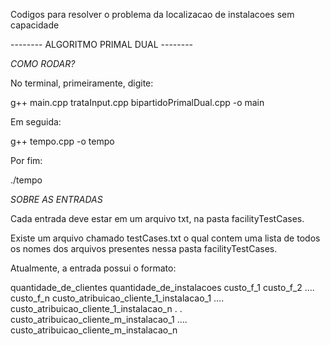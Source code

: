Codigos para resolver o problema da localizacao de instalacoes sem capacidade


-------- ALGORITMO PRIMAL DUAL --------


*COMO RODAR?*


No terminal, primeiramente, digite:

g++ main.cpp trataInput.cpp bipartidoPrimalDual.cpp -o main


Em seguida:

g++ tempo.cpp -o tempo


Por fim:

./tempo



*SOBRE AS ENTRADAS*


Cada entrada deve estar em um arquivo txt, na pasta facilityTestCases.

Existe um arquivo chamado testCases.txt o qual contem uma lista de todos os nomes dos arquivos presentes nessa pasta facilityTestCases.

Atualmente, a entrada possui o formato:

quantidade_de_clientes quantidade_de_instalacoes
custo_f_1 custo_f_2 .... custo_f_n
custo_atribuicao_cliente_1_instalacao_1 .... custo_atribuicao_cliente_1_instalacao_n 
.
.
custo_atribuicao_cliente_m_instalacao_1 .... custo_atribuicao_cliente_m_instalacao_n  